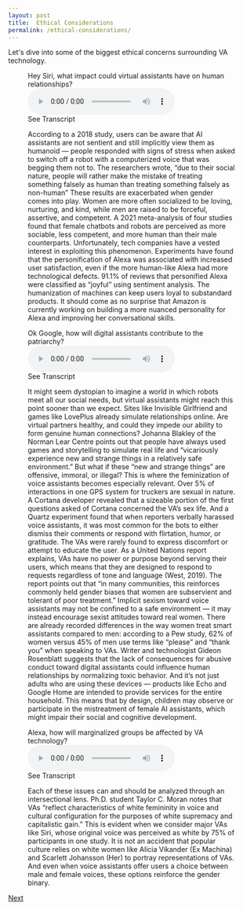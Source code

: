 ```yaml
---
layout: post
title:  Ethical Considerations
permalink: /ethical-considerations/
---
```


Let's dive into some of the biggest ethical concerns surrounding VA technology.

<figure>
    <figcaption>Hey Siri, what impact could virtual assistants have on human relationships?</figcaption>
    <audio class="audio-1" controls>
    <source src="{{site.baseurl}}/assets/audio/human_connection.mp3" type="audio/mpeg">    
    </audio>
<br>
<div class="dropdown">
    <span class="transcript">See Transcript</span>
        <div class="dropdown-content">
            <p>According to a 2018 study, users can be aware that AI assistants are not sentient and still implicitly view them as humanoid — people responded with signs of stress when asked to switch off a robot with a computerized voice that was begging them not to. The researchers wrote, “due to their social nature, people will rather make the mistake of treating something falsely as human than treating something falsely as non-human” These results are exacerbated when gender comes into play. Women are more often socialized to be loving, nurturing, and kind, while men are raised to be forceful, assertive, and competent. A 2021 meta-analysis of four studies found that female chatbots and robots are perceived as more sociable, less competent, and more human than their male counterparts. Unfortunately, tech companies have a vested interest in exploiting this phenomenon. Experiments have found that the personification of Alexa was associated with increased user satisfaction, even if the more human-like Alexa had more technological defects. 91.1% of reviews that personified Alexa were classified as “joyful” using sentiment analysis. The humanization of machines can keep users loyal to substandard products. It should come as no surprise that Amazon is currently working on building a more nuanced personality for Alexa and improving her conversational skills. </p>
    </div>
</div>
</figure>

<figure>
    <figcaption>Ok Google, how will digital assistants contribute to the patriarchy?</figcaption>
    <audio class="audio-1" controls>
    <source src="{{site.baseurl}}/assets/audio/misogyny.mp3" type="audio/mpeg">    
    </audio>
<br>
<div class="dropdown">
    <span class="transcript">See Transcript</span>
        <div class="dropdown-content">
            <p>It might seem dystopian to imagine a world in which robots meet all our social needs, but virtual assistants might reach this point sooner than we expect. Sites like Invisible Girlfriend and games like LovePlus already simulate relationships online. Are virtual partners healthy, and could they impede our ability to form genuine human connections? Johanna Blakley of the Norman Lear Centre points out that people have always used games and storytelling to simulate real life and “vicariously experience new and strange things in a relatively safe environment.” But what if these “new and strange things” are offensive, immoral, or illegal? This is where the feminization of voice assistants becomes especially relevant. Over 5% of interactions in one GPS system for truckers are sexual in nature. A Cortana developer revealed that a sizeable portion of the first questions asked of Cortana concerned the VA’s sex life. And a Quartz experiment found that when reporters verbally harassed voice assistants, it was most common for the bots to either dismiss their comments or respond with flirtation, humor, or gratitude. The VAs were rarely found to express discomfort or attempt to educate the user. As a United Nations report explains, VAs have no power or purpose beyond serving their users, which means that they are designed to respond to requests regardless of tone and language (West, 2019). The report points out that “in many communities, this reinforces commonly held gender biases that women are subservient and tolerant of poor treatment.”  Implicit sexism toward voice assistants may not be confined to a safe environment — it may instead encourage sexist attitudes toward real women. There are already recorded differences in the way women treat smart assistants compared to men: according to a Pew study, 62% of women versus 45% of men use terms like “please” and “thank you” when speaking to VAs. Writer and technologist Gideon Rosenblatt suggests that the lack of consequences for abusive conduct toward digital assistants could influence human relationships by normalizing toxic behavior. And it’s not just adults who are using these devices — products like Echo and Google Home are intended to provide services for the entire household. This means that by design, children may observe or participate in the mistreatment of female AI assistants, which might impair their social and cognitive development. 
            </p>
    </div>
</div>
</figure>

<figure>
    <figcaption>Alexa, how will marginalized groups be affected by VA technology?</figcaption>
    <audio class="audio-1" controls>
    <source src="{{site.baseurl}}/assets/audio/intersectionality.mp3" type="audio/mpeg">    
    </audio>
    <br>

<div class="dropdown">
    <span class="transcript">See Transcript</span>
        <div class="dropdown-content">
            <p>Each of these issues can and should be analyzed through an intersectional lens. Ph.D. student Taylor C. Moran notes that VAs “reflect characteristics of white femininity in voice and cultural configuration for the purposes of white supremacy and capitalistic gain.” This is evident when we consider major VAs like Siri, whose original voice was perceived as white by 75% of participants in one study. It is not an accident that popular culture relies on white women like Alicia Vikander (Ex Machina) and Scarlett Johansson (Her) to portray representations of VAs. And even when voice assistants offer users a choice between male and female voices, these options reinforce the gender binary. 
            </p>
    </div>
</div>
</figure>


<a class="github-button" href="https://nishamcnealis.github.io/ai-and-gender/solutions/" data-icon="octicon-star" data-size="large" data-show-count="true" aria-label="Next: Solutions">Next</a>